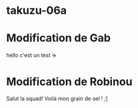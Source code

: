# takuzu-06a

# Modification de Gab  
hello c'est un test :coffee:

# Modification de Robinou
Salut la squad! Voilà mon grain de sel ! ;]
